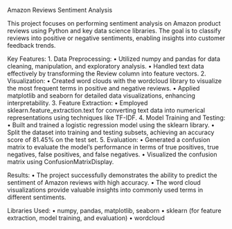 Amazon Reviews Sentiment Analysis

This project focuses on performing sentiment analysis on Amazon product reviews using Python and key data science libraries. The goal is to classify reviews into positive or negative sentiments, enabling insights into customer feedback trends.

Key Features:
	1.	Data Preprocessing:
	•	Utilized numpy and pandas for data cleaning, manipulation, and exploratory analysis.
	•	Handled text data effectively by transforming the Review column into feature vectors.
	2.	Visualization:
	•	Created word clouds with the wordcloud library to visualize the most frequent terms in positive and negative reviews.
	•	Applied matplotlib and seaborn for detailed data visualizations, enhancing interpretability.
	3.	Feature Extraction:
	•	Employed sklearn.feature_extraction.text for converting text data into numerical representations using techniques like TF-IDF.
	4.	Model Training and Testing:
	•	Built and trained a logistic regression model using the sklearn library.
	•	Split the dataset into training and testing subsets, achieving an accuracy score of 81.45% on the test set.
	5.	Evaluation:
	•	Generated a confusion matrix to evaluate the model’s performance in terms of true positives, true negatives, false positives, and false negatives.
	•	Visualized the confusion matrix using ConfusionMatrixDisplay.

Results:
	•	The project successfully demonstrates the ability to predict the sentiment of Amazon reviews with high accuracy.
	•	The word cloud visualizations provide valuable insights into commonly used terms in different sentiments.

Libraries Used:
	•	numpy, pandas, matplotlib, seaborn
	•	sklearn (for feature extraction, model training, and evaluation)
	•	wordcloud
